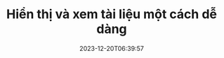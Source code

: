 ---
############################# Static ##########################
layout: "family"
date: 2023-12-20T06:39:57
draft: false

product: "Viewer"
product_tag: "viewer"

############################# Head ############################
head_title: "API kết xuất và xem tài liệu | API tại chỗ và dịch vụ trực tuyến"
head_description: "Kết xuất và xem các tệp Word, PDF, Excel, Powerpoint hoặc Hình ảnh một cách dễ dàng và miễn phí"

############################# Header ##########################
title: "Hiển thị và xem tài liệu một cách dễ dàng"
description: |
  API trình xem mạnh mẽ để hiển thị các tệp khác nhau thành PDF, HTML và Hình ảnh.

  Tải tài liệu từ nhiều nguồn khác nhau, bao gồm tệp, luồng, URL, máy chủ FTP, Amazon S3, Azure Blob Storage, v.v.

  Tạo các trang HTML đáp ứng, bảo vệ các tệp PDF đầu ra và sắp xếp lại các trang của chúng, xoay trang, hiển thị ghi chú và nhận xét nếu cần.

############################# Platforms ############################
supported_platforms:
  enable: true  
  head_title: "Chọn nền tảng của bạn"
  title: "Nền tảng được hỗ trợ"
  description: "Thư viện GroupDocs.Viewer hỗ trợ các hệ điều hành và framework sau"
  details_link_title: "Tìm hiểu thêm"
  items:
    # supported_platforms loop
    - title: ".NET"
      description: "GroupDocs.Viewer for .NET"
      color: "blue"
      tag: "net"
      link: "/viewer/net/"
      features_link: "https://docs.groupdocs.com/viewer/net/system-requirements/"
      features:
        # features loop
        - content: ".NET Framework 4.6.2+  <br>  .NET Core 3.1  <br>  .NET 6+"
          rows: "3"
        # features loop
        - content: "Windows, Linux"
          rows: "1"
        # features loop
        - content: "Hơn 180 định dạng tệp"
          rows: "1"
        # features loop
        - content: "Gói giao diện người dùng cho ASP.NET Core"
          rows: "1"
        # features loop
        - content: "ASP.NET WebForms Demo  <br>  ASP.NET MVC Demo  <br>  ASP.NET Core Demo"
          rows: "3"
    
    # supported_platforms loop
    - title: "Java"
      description: "GroupDocs.Viewer for Java"
      color: "red"
      tag: "java"
      link: "/viewer/java/"
      features_link: "https://docs.groupdocs.com/viewer/java/system-requirements/"
      features:
        # features loop
        - content: "J2SE 8.0 (1.8)+"
          rows: "3"
        # features loop
        - content:  "Windows, Linux, macOS"
          rows: "1"       
        # features loop
        - content: "Hơn 180 định dạng tệp"
          rows: "1"
        # features loop
        - content:  "Gói giao diện người dùng cho Spring và Dropwizard"
          rows: "1"
        # features loop
        - content:  "Spring Demo  <br>  Dropwizard demo"
          rows: "3"

    # supported_platforms loop
    - title: "Node.js"
      description: "GroupDocs.Viewer for Node.js"
      color: "green"
      tag: "nodejs-java"
      link: "/viewer/nodejs-java/"
      features_link: "https://docs.groupdocs.com/viewer/nodejs-java/system-requirements/"
      features:
        # features loop
        - content: "Node.js 16+  <br>  and J2SE 8.0 (1.8)+"
          rows: "3"
        # features loop
        - content:  "Windows, Linux, macOS"
          rows: "1"
        # features loop
        - content:  "Hơn 180 định dạng tệp"
          rows: "1"
        # features loop
        - content:  "Gói giao diện người dùng - sắp ra mắt"
          rows: "1" 
        # features loop
        - content:  "Bản demo - sắp ra mắt"
          rows: "3" 

    # supported_platforms loop
    - title: "Python"
      description: "GroupDocs.Viewer for Python"
      color: "yellow"
      tag: "python-net"
      link: "/viewer/python-net/"
      features_link: "https://docs.groupdocs.com/viewer/python-net/system-requirements/"
      features:
        # features loop
        - content: "Python 3.9+  <br>  and .Net 6+"
          rows: "3"
        # features loop
        - content:  "Windows, Linux, macOS"
          rows: "1"
        # features loop
        - content:  "Hơn 180 định dạng tệp"
          rows: "1"
        # features loop
        - content:  "Gói giao diện người dùng - sắp ra mắt"
          rows: "1" 
        # features loop
        - content:  "Bản demo - sắp ra mắt"
          rows: "3" 

############################# Features ############################

features:
  enable: true
  title: "Bộ tính năng của GroupDocs.Viewer"
  description: "API để hiển thị các loại tệp khác nhau dưới dạng HTML, PDF, PNG và JPEG trong các ứng dụng để xem chúng mà không cần phần mềm của bên thứ ba."

  items:
    # feature loop
    - icon: "view"
      title: "Xem tài liệu và hình ảnh"
      content: "Xem tài liệu bằng cách hiển thị chúng dưới dạng tệp HTML, PDF, PNG và JPEG."

    # feature loop
    - icon: "password"
      title: "Mở tài liệu được bảo mật"
      content: "Chỉ định mật khẩu để mở tài liệu được mã hóa."

    # feature loop
    - icon: "load"
      title: "Tải tập tin từ mọi nơi"
      content: "Tải tài liệu từ nhiều tệp, URL, máy chủ FTP, Amazon S3, v.v."
    
    # feature loop
    - icon: "pages"
      title: "Hiển thị tất cả hoặc các trang cụ thể"
      content: "Chỉ định một phạm vi số trang sẽ được hiển thị."


############################# Code samples ############################
code_samples:
  enable: true
  title: "Mẫu mã GroupDocs.Viewer"
  description: "Một số trường hợp sử dụng các thao tác GroupDocs.Viewer điển hình trong C#, Java, TypeScript"
  items:
    # code sample loop
    - title: "Cách hiển thị tệp DOCX thành PDF"
      content: |
       Hiển thị tài liệu DOCX thành PDF mà không cần cài đặt Microsoft Word hoặc phần mềm khác. Dễ dàng tải và xem các tệp DOCX trong ứng dụng .NET của bạn, cho dù đó là ứng dụng web hay máy tính để bàn. Dưới đây là ví dụ về cách hiển thị tệp DOCX thành PDF:
      samples:
        - language: "C#"
          color: "blue"
          content: |
            ```csharp {style=abap}   
            // Tải tệp DOCX để kết xuất
            using (Viewer viewer = new Viewer("sample.docx"))
            {
              // Kết xuất DOCX thành tệp PDF
              PdfViewOptions viewOptions = new PdfViewOptions();
              viewer.View(viewOptions);
            }
            ```
        - language: "Java"
          color: "red"
          content: |
            ```java {style=abap}   
            import com.groupdocs.viewer.Viewer;
            import com.groupdocs.viewer.options.PdfViewOptions;
            // ...
            // Tải tệp DOCX để kết xuất
            try (Viewer viewer = new Viewer("sample.docx")) {
                // Kết xuất DOCX thành tệp PDF
                PdfViewOptions viewOptions = new PdfViewOptions();
                viewer.view(viewOptions);
            }
            ```
        - language: "TypeScript"
          color: "green"
          content: |
            ```javascript {style=abap}  
            // Tải tệp DOCX để kết xuất
            const viewer = new groupdocs.viewer.Viewer("sample.docx")
            
            // Kết xuất DOCX thành tệp PDF
            const viewOptions = groupdocs.viewer.PdfViewOptions(output.pdf)
            viewer.view(viewOptions)
            ```

        - language: "Python"
          color: "yellow"
          content: |
            ```python {style=abap} 
            import groupdocs.viewer as gv
            import groupdocs.viewer.options as gvo   
            // Tải tệp DOCX để kết xuất
            with gv.Viewer("sample.docx") as viewer:
            
            // Kết xuất DOCX thành tệp PDF
            viewOptions = gvo.PdfViewOptions("output.pdf")
            viewer.view(viewOptions)
            ```

############################# Formats ############################
formats:
  enable: true
  title:  "Hơn 180 định dạng tệp được hỗ trợ"
  description: "GroupDocs.Viewer hỗ trợ các thao tác với phổ biến nhất [định dạng tệp](https://docs.groupdocs.com/viewer/net/supported-document-formats/)"


############################# Metrics ############################

metrics:
  enable: true
  title: "Số liệu chuyên sâu và hiểu biết thống kê"
  description: "Đi sâu vào phân tích chi tiết về các số liệu quan trọng của chúng tôi, cung cấp số liệu toàn diện và thông tin thống kê chuyên sâu về thành tích, tác động và sự phát triển của chúng tôi."

  items:
    # metrics loop
    - number: "180+"
      title: "Các định dạng được hỗ trợ"
      content: "Dễ dàng xem hơn 180 định dạng tệp bao gồm tài liệu, hình ảnh và bản vẽ CAD một cách dễ dàng. Phá vỡ các rào cản tương thích và truy cập các tệp đa dạng một cách dễ dàng bằng giải pháp xem toàn diện của chúng tôi."
    # metrics loop
    - number: "1.0M"
      title: "Tải xuống NuGet"
      content: "Giải pháp gói NuGet của chúng tôi đã trở thành tài nguyên đáng tin cậy và được áp dụng rộng rãi trong cộng đồng nhà phát triển, cung cấp khả năng tích hợp liền mạch và chức năng có giá trị cho vô số dự án."

    # metrics loop
    - number: "10+"
      title: "Thư viện"
      content: "Sản phẩm của chúng tôi bao gồm hơn 10 thư viện, cung cấp các tính năng nâng cao để tối ưu hóa hiệu suất. Những thư viện này được thiết kế để đáp ứng các nhu cầu phát triển khác nhau với khả năng tuyệt vời."
    
    # metrics loop
    - number: "100+"
      title: "Khách hàng hạnh phúc"
      content: "Phục vụ các thương hiệu mang tính biểu tượng nhất trên toàn cầu. Khám phá lý do tại sao hàng trăm người yêu thích GroupDocs.Viewer! Khám phá khả năng điều hướng liền mạch, cộng tác thuận tiện và tính dễ sử dụng chưa từng có. Tham gia ngay!"


############################# Customers ############################
# logo size X1 => 170:70  X2 => 340 : 140

customers:
  enable: true
  title: "Khách hàng hạnh phúc của chúng tôi"
  description: "Thư viện GroupDocs được các thương hiệu nổi tiếng và nổi tiếng trên toàn thế giới sử dụng."

  items:
    # customers loop
    - title: "BenQ Corporation"
      logo: "benq"
    # customers loop
    - title: "Nasdaq Stock Market"
      logo: "nasdaq"
    # customers loop
    - title: "AT&T Inc."
      logo: "att"
    # customers loop
    - title: "AstraZeneca"
      logo: "astrazeneca"
    # customers loop
    - title: "Central Bank of Argentina"
      logo: "argentinacentralbank"
    # customers loop
    - title: "Roche Holding AG"
      logo: "roche"
    # customers loop
    - title: "Capita"
      logo: "capita"
    # customers loop
    - title: "Axa S.A."
      logo: "axa"
    # customers loop
    - title: "Instructure Inc."
      logo: "instructure"
     # customers loop
    - title: "Wipro"
      logo: "wipro"



############################# Actions ############################

actions:
  enable: true
  title: "Sẵn sàng để bắt đầu?"
  description: "Dùng thử miễn phí các tính năng của GroupDocs.Viewer hoặc yêu cầu giấy phép"

  items:
    #  loop
    - title: ".NET"
      link: "/viewer/net/"
      color: "blue"
        #  loop
    - title: "Java"
      link: "/viewer/java/"
      color: "red"
        #  loop
    - title: "Node.js"
      link: "/viewer/nodejs-java/"
      color: "green"
        #  loop
    - title: "Python"
      link: "/viewer/python-net/"
      color: "yellow"

############################# Faq ############################

faq:
  enable: true
  title: "Các câu hỏi và mối quan tâm thường gặp"
  description: "Tìm câu trả lời cho các câu hỏi thường gặp trong phần Câu hỏi thường gặp của chúng tôi để nhanh chóng giải quyết các thắc mắc và mối quan tâm của bạn."

  items:
    #  loop
    - question: "Tôi có thể đánh giá các sản phẩm GroupDocs trước khi mua không?"
      answer: |
        Đúng! Tất cả các sản phẩm của GroupDocs đều có sẵn phiên bản đánh giá, không rủi ro. Chúng tôi đặc biệt khuyến khích các nhà phát triển tải xuống và dùng thử API của chúng tôi trước khi mua để đảm bảo rằng chúng sẽ đáp ứng 100% nhu cầu của bạn.
    #  loop
    - question: "GroupDocs có trình diễn sản phẩm không?"
      answer: |
        Không, trọng tâm của chúng tôi là các API và tạo ra những sản phẩm ổn định và có chức năng nhất có thể. Chúng tôi cung cấp các bản dùng thử miễn phí và đầy đủ chức năng dưới dạng [giấy phép tạm thời](https://purchase.groupdocs.com/temporary-license/) để bạn có thể tự mình dùng thử sản phẩm.
    #  loop
    - question: "Tôi có thể tải sản phẩm ở đâu?"
      answer: |
        Bạn có thể tải xuống tất cả sản phẩm từ [trang web](https://releases.groupdocs.com). Chúng tôi không gửi bản sao thực của phần mềm qua thư.    
    #  loop
    - question: "Giấy phép nhà phát triển GroupDocs dành cho mỗi người dùng hay mỗi người dùng được đặt tên?"
      answer: |
        Giấy phép Nhà phát triển GroupDocs dành cho mỗi người dùng, không phải cho mỗi người dùng được đặt tên. Chúng tôi hiểu rằng các thành viên của nhóm viết mã có thể thay đổi theo thời gian và việc phải cập nhật giấy phép mỗi lần điều đó xảy ra là không thực tế.
    #  loop
    - question: "Chúng ta có cần cấp phép chỉ cho các nhà phát triển đang hoạt động không? Ví dụ: chúng tôi có một nhóm gồm hai nhà phát triển làm việc ở ca A và một nhóm thứ hai gồm hai nhà phát triển làm việc ở ca B… trong tình huống này, chúng tôi cần hai hay bốn giấy phép?"
      answer: |
        Tất cả các nhà phát triển đang làm việc trong dự án đều phải được cấp phép. Trong tình huống này, GroupDocs thấy nhóm của bạn có bốn thành viên (mặc dù họ làm việc vào những thời điểm khác nhau).

############################# Cloud ############################

cloud_links:
  enable: true
  title: "API mã thấp GroupDocs.Viewer"
  description: "Tăng tốc độ xem tài liệu hoặc hình ảnh trong bất kỳ loại ứng dụng nào với API REST dựa trên đám mây của chúng tôi"

  items:
    #  loop
    - icon: "groupdocs_viewer-for-curl"
      title: "GroupDocs.Viewer Cloud for cURL"
      link: "https://products.groupdocs.cloud/viewer/curl"
      content: "Sử dụng API trình xem tài liệu cURL RESTful để hiển thị và hiển thị hiệu quả Microsoft Office, PDF và nhiều định dạng tệp tiêu chuẩn khác trong ứng dụng của bạn."

    #  loop
    - icon: "groupdocs_viewer-for-net"
      title: "GroupDocs.Viewer Cloud for .NET"
      link: "https://products.groupdocs.cloud/viewer/net"
      content: "Nâng cao khả năng xem tài liệu trong các ứng dụng .NET với Cloud SDK cho .NET. Xem tài liệu liền mạch ở định dạng HTML, PDF hoặc hình ảnh."
    #  loop
    - icon: "groupdocs_viewer-for-java"
      title: "GroupDocs.Viewer Cloud for Java"
      link: "https://products.groupdocs.cloud/viewer/java"
      content: "Tích hợp khả năng hiển thị tài liệu nâng cao vào các ứng dụng Java của bạn bằng cách sử dụng SDK Trình xem Tài liệu được xây dựng có mục đích dành cho Java."

############################# Apps ############################

app_links:
  enable: true
  title: "Ứng dụng GroupDocs.Viewer NoCode"
  description: "Ứng dụng trực tuyến cho phép bạn xem hơn 180 định dạng tệp phổ biến trong trình duyệt"

  items:
    #  loop
    - icon: "groupdocs_viewer-app"
      title: "GroupDocs.Viewer Total"
      link: "https://products.groupdocs.app/viewer/total"
      content: "Khám phá ứng dụng trực tuyến miễn phí để xem hơn 180 định dạng tệp trực tiếp từ trình duyệt web ưa thích của bạn."

    #  loop
    - icon: "groupdocs_words-app"
      title:  "GroupDocs.Viewer DOCX"
      link: "https://products.groupdocs.app/viewer/docx"
      content: "Công cụ dựa trên web để xem các tệp Microsoft Word một cách dễ dàng trên nhiều thiết bị khác nhau."

    #  loop
    - icon: "groupdocs_pdf-app"
      title:  "GroupDocs.Viewer PDF"
      link: "https://products.groupdocs.app/viewer/pdf"
      content: "Mở và xem tệp PDF trực tuyến bằng trình xem PDF miễn phí."
    

---